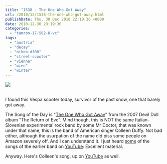 ```yaml
---
title: "1538 - The One Who Got Away"
url: /2010/12/1538-the-one-who-got-away.html
publishDate: Thu, 30 Dec 2010 22:19:36 +0000
date: 2010-12-30 23:19:36
categories: 
  - "tamron-17-502-8-vc"
tags: 
  - "austria"
  - "decay"
  - "nikon-d300"
  - "street-scooter"
  - "vienna"
  - "wien"
  - "winter"
---
```

<div class="container">
<div class="center"><a target="_blank" href="https://d25zfm9zpd7gm5.cloudfront.net/1200x1200/2010/20101230_082920_ps.jpg"><img src="https://d25zfm9zpd7gm5.cloudfront.net/0600x0600/2010/20101230_082920_ps.jpg" /></a></div>
</div>
<br />

I found this Vespa scooter today, survivor of the past snow, one that barely got away.

 The Song of the Day is "<a target="_blank" href="http://www.lyricsmode.com/lyrics/d/devil_doll/the_one_who_got_away.html">The One Who Got Away</a>" from the 2007 Devil Doll album "The Return of Eve". Mind though, this is NOT the same Italian-Slovenian experimental rock band by some Mr Doctor, that was known under that name, this is the band of American singer Colleen Duffy. Not bad either, although the usurpation of the name did piss some people on Amazon severely off. And I can understand it. I just heard <a target="_blank" href="http://www.youtube.com/watch?v=jAyXwF2g0Ng&feature=related">some</a> of the songs of the earlier band on <a target="_blank" href="http://www.youtube.com/watch?v=GJDs_Z3kqgw">YouTube</a>: Excellent material.

Anyway. Here's Colleen's song, up on <a target="_blank" href="http://www.youtube.com/watch?v=92BVh1Ocjao">YouTube</a> as well.

